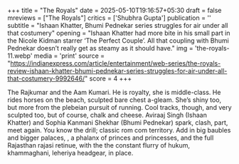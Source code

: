+++
title = "The Royals"
date = 2025-05-10T19:16:57+05:30
draft = false
mreviews = ["The Royals"]
critics = ['Shubhra Gupta']
publication = ''
subtitle = "Ishaan Khatter, Bhumi Pednekar series struggles for air under all that costumery"
opening = "Ishaan Khatter had more bite in his small part in the Nicole Kidman starrer ‘The Perfect Couple’. All that coupling with Bhumi Pednekar doesn’t really get as steamy as it should have."
img = 'the-royals-11.webp'
media = 'print'
source = "https://indianexpress.com/article/entertainment/web-series/the-royals-review-ishaan-khatter-bhumi-pednekar-series-struggles-for-air-under-all-that-costumery-9992646/"
score = 4
+++

The Rajkumar and the Aam Kumari. He is royalty, she is middle-class. He rides horses on the beach, sculpted bare chest a-gleam. She’s shiny too, but more from the plebeian pursuit of running. Cool tracks, though, and very sculpted too, but of course, chalk and cheese. Aviraaj Singh (Ishaan Khatter) and Sophia Kanmani Shekhar (Bhumi Pednekar) spark, clash, part, meet again. You know the drill; classic rom com territory. Add in big baubles and bigger palaces, , a phalanx of princes and princesses, and the full Rajasthan rajasi retinue, with the the constant flurry of hukum, khammaghani, leheriya headgear, in place.
